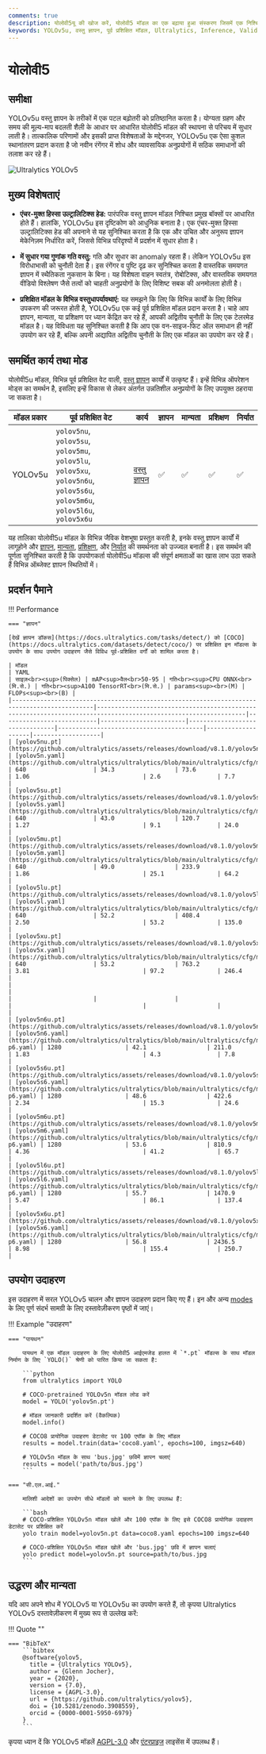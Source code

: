 ```yaml
---
comments: true
description: योलोवी5यू की खोज करें, योलोवी5 मॉडल का एक बढ़ाया हुआ संस्करण जिसमें एक निश्चित रफ़्तार के बदलाव और विभिन्न वस्तु ज्ञापन कार्यों के लिए कई पूर्व प्रशिक्षित मॉडल शामिल हैं।
keywords: YOLOv5u, वस्तु ज्ञापन, पूर्व प्रशिक्षित मॉडल, Ultralytics, Inference, Validation, YOLOv5, YOLOv8, एंचर-मुक्त, वस्तुनिपाति रहित, वास्तविक समय अनुप्रयोग, मशीन लर्निंग
---
```


# योलोवी5

## समीक्षा

YOLOv5u वस्तु ज्ञापन के तरीकों में एक पटल बढ़ोतरी को प्रतिष्ठानित करता है। योग्यता ग्रहण और समय की मूल्य-माप बदलती शैली के आधार पर आधारित योलोवी5 मॉडल की स्थापना से परिचय में सुधार लाती है। तात्कालिक परिणामों और इसकी प्राप्त विशेषताओं के मद्देनजर, YOLOv5u एक ऐसा कुशल स्थानांतरण प्रदान करता है जो नवीन रंगेंगर में शोध और व्यावसायिक अनुप्रयोगों में सठिक समाधानों की तलाश कर रहे हैं।

![Ultralytics YOLOv5](https://raw.githubusercontent.com/ultralytics/assets/main/yolov5/v70/splash.png)

## मुख्य विशेषताएं

- **एंचर-मुक्त हिस्सा उल्ट्रालिटिक्स हेड:** पारंपरिक वस्तु ज्ञापन मॉडल निश्चित प्रमुख बॉक्सों पर आधारित होते हैं। हालांकि, YOLOv5u इस दृष्टिकोण को आधुनिक बनाता है। एक एंचर-मुक्त हिस्सा उल्ट्रालिटिक्स हेड की अपनाने से यह सुनिश्चित करता है कि एक और उचित और अनुरूप ज्ञापन मेकेनिज़म निर्धारित करें, जिससे विभिन्न परिदृश्यों में प्रदर्शन में सुधार होता है।

- **में सुधार गया गुणांक गति वस्तु:** गति और सुधार का anomaly रहता हैं। लेकिन YOLOv5u इस विरोधाभासी को चुनौती देता है। इस रंगेंगर व पुष्टि दृढ़ कर सुनिश्चित करता है वास्तविक समयगत ज्ञापन में स्थैतिकता नुकसान के बिना। यह विशेषता वाहन स्वतंत्र, रोबोटिक्स, और वास्तविक समयगत वीडियो विश्लेषण जैसे तत्वों को चाहती अनुप्रयोगों के लिए विशिष्ट सबक की अनमोलता होती है।

- **प्रशिक्षित मॉडल के विभिन्न वस्तुधापर्यावथाएं:** यह समझने कि लिए कि विभिन्न कार्यों के लिए विभिन्न उपकरण की जरूरत होती है, YOLOv5u एक कई पूर्व प्रशिक्षित मॉडल प्रदान करता है। चाहे आप ज्ञापन, मान्यता, या प्रशिक्षण पर ध्यान केंद्रित कर रहे हैं, आपकी अद्वितीय चुनौती के लिए एक टेलरमेड मॉडल है। यह विविधता यह सुनिश्चित करती है कि आप एक वन-साइज-फिट ऑल समाधान ही नहीं उपयोग कर रहे हैं, बल्कि अपनी अद्यापित अद्वितीय चुनौती के लिए एक मॉडल का उपयोग कर रहे हैं।

## समर्थित कार्य तथा मोड

योलोवी5u मॉडल, विभिन्न पूर्व प्रशिक्षित वेट वाली, [वस्तु ज्ञापन](../tasks/detect.md) कार्यों में उत्कृष्ट हैं। इन्हें विभिन्न ऑपरेशन मोड्स का समर्थन है, इसलिए इन्हें विकास से लेकर अंतर्गत उन्नतिशील अनुप्रयोगों के लिए उपयुक्त ठहराया जा सकता है।

| मॉडल प्रकार | पूर्व प्रशिक्षित वेट                                                                                                        | कार्य                              | ज्ञापन | मान्यता | प्रशिक्षण | निर्यात |
| ----------- | --------------------------------------------------------------------------------------------------------------------------- | ---------------------------------- | ------ | ------- | --------- | ------- |
| YOLOv5u     | `yolov5nu`, `yolov5su`, `yolov5mu`, `yolov5lu`, `yolov5xu`, `yolov5n6u`, `yolov5s6u`, `yolov5m6u`, `yolov5l6u`, `yolov5x6u` | [वस्तु ज्ञापन](../tasks/detect.md) | ✅     | ✅      | ✅        | ✅      |

यह तालिका योलोवी5u मॉडल के विभिन्न जैविक वेशभूषा प्रस्तुत करती है, इनके वस्तु ज्ञापन कार्यों में लागूहोने और [ज्ञापन](../modes/predict.md), [मान्यता](../modes/val.md), [प्रशिक्षण](../modes/train.md), और [निर्यात](../modes/export.md) की समर्थनता को उज्ज्वल बनाती है। इस समर्थन की पूर्णता सुनिश्चित करती है कि उपयोगकर्ता योलोवी5u मॉडल्स की संपूर्ण क्षमताओं का खास लाभ उठा सकते हैं विभिन्न ऑब्जेक्ट ज्ञापन स्थितियों में।

## प्रदर्शन पैमाने

!!! Performance

    === "ज्ञापन"

    [देखें ज्ञापन डॉकस](https://docs.ultralytics.com/tasks/detect/) को [COCO](https://docs.ultralytics.com/datasets/detect/coco/) पर प्रशिक्षित इन मॉडल्स के उपयोग के साथ उपयोग उदाहरण जैसे विविध पूर्व-प्रशिक्षित वर्गों को शामिल करता है।

    | मॉडल                                                                                       | YAML                                                                                                           | साइज़<br><sup>(पिक्सेल) | mAP<sup>वैल<br>50-95 | गति<br><sup>CPU ONNX<br>(मि.से.) | गति<br><sup>A100 TensorRT<br>(मि.से.) | params<sup><br>(M) | FLOPs<sup><br>(B) |
    |---------------------------------------------------------------------------------------------|----------------------------------------------------------------------------------------------------------------|---------------------------|------------------------|--------------------------------|-----------------------------------------|--------------------|-------------------|
    | [yolov5nu.pt](https://github.com/ultralytics/assets/releases/download/v8.1.0/yolov5nu.pt)   | [yolov5n.yaml](https://github.com/ultralytics/ultralytics/blob/main/ultralytics/cfg/models/v5/yolov5.yaml)     | 640                   | 34.3                 | 73.6                           | 1.06                                | 2.6                | 7.7               |
    | [yolov5su.pt](https://github.com/ultralytics/assets/releases/download/v8.1.0/yolov5su.pt)   | [yolov5s.yaml](https://github.com/ultralytics/ultralytics/blob/main/ultralytics/cfg/models/v5/yolov5.yaml)     | 640                   | 43.0                 | 120.7                          | 1.27                                | 9.1                | 24.0              |
    | [yolov5mu.pt](https://github.com/ultralytics/assets/releases/download/v8.1.0/yolov5mu.pt)   | [yolov5m.yaml](https://github.com/ultralytics/ultralytics/blob/main/ultralytics/cfg/models/v5/yolov5.yaml)     | 640                   | 49.0                 | 233.9                          | 1.86                                | 25.1               | 64.2              |
    | [yolov5lu.pt](https://github.com/ultralytics/assets/releases/download/v8.1.0/yolov5lu.pt)   | [yolov5l.yaml](https://github.com/ultralytics/ultralytics/blob/main/ultralytics/cfg/models/v5/yolov5.yaml)     | 640                   | 52.2                 | 408.4                          | 2.50                                | 53.2               | 135.0             |
    | [yolov5xu.pt](https://github.com/ultralytics/assets/releases/download/v8.1.0/yolov5xu.pt)   | [yolov5x.yaml](https://github.com/ultralytics/ultralytics/blob/main/ultralytics/cfg/models/v5/yolov5.yaml)     | 640                   | 53.2                 | 763.2                          | 3.81                                | 97.2               | 246.4             |
    |                                                                                             |                                                                                                                |                       |                      |                                |                                     |                    |                   |
    | [yolov5n6u.pt](https://github.com/ultralytics/assets/releases/download/v8.1.0/yolov5n6u.pt) | [yolov5n6.yaml](https://github.com/ultralytics/ultralytics/blob/main/ultralytics/cfg/models/v5/yolov5-p6.yaml) | 1280                  | 42.1                 | 211.0                          | 1.83                                | 4.3                | 7.8               |
    | [yolov5s6u.pt](https://github.com/ultralytics/assets/releases/download/v8.1.0/yolov5s6u.pt) | [yolov5s6.yaml](https://github.com/ultralytics/ultralytics/blob/main/ultralytics/cfg/models/v5/yolov5-p6.yaml) | 1280                  | 48.6                 | 422.6                          | 2.34                                | 15.3               | 24.6              |
    | [yolov5m6u.pt](https://github.com/ultralytics/assets/releases/download/v8.1.0/yolov5m6u.pt) | [yolov5m6.yaml](https://github.com/ultralytics/ultralytics/blob/main/ultralytics/cfg/models/v5/yolov5-p6.yaml) | 1280                  | 53.6                 | 810.9                          | 4.36                                | 41.2               | 65.7              |
    | [yolov5l6u.pt](https://github.com/ultralytics/assets/releases/download/v8.1.0/yolov5l6u.pt) | [yolov5l6.yaml](https://github.com/ultralytics/ultralytics/blob/main/ultralytics/cfg/models/v5/yolov5-p6.yaml) | 1280                  | 55.7                 | 1470.9                         | 5.47                                | 86.1               | 137.4             |
    | [yolov5x6u.pt](https://github.com/ultralytics/assets/releases/download/v8.1.0/yolov5x6u.pt) | [yolov5x6.yaml](https://github.com/ultralytics/ultralytics/blob/main/ultralytics/cfg/models/v5/yolov5-p6.yaml) | 1280                  | 56.8                 | 2436.5                         | 8.98                                | 155.4              | 250.7             |

## उपयोग उदाहरण

इस उदाहरण में सरल YOLOv5 चालन और ज्ञापन उदाहरण प्रदान किए गए हैं। इन और अन्य [modes](../modes/index.md) के लिए पूर्ण संदर्भ सामग्री के लिए दस्तावेज़ीकरण पृष्ठों में जाएं।

!!! Example "उदाहरण"

    === "पायथन"

        पायथन में एक मॉडल उदाहरण के लिए योलोवी5 आईएमजेड हालत में `*.pt` मॉडल्स के साथ मॉडल निर्माण के लिए `YOLO()` श्रेणी को पारित किया जा सकता है:

        ```python
        from ultralytics import YOLO

        # COCO-pretrained YOLOv5n मॉडल लोड करें
        model = YOLO('yolov5n.pt')

        # मॉडल जानकारी प्रदर्शित करें (वैकल्पिक)
        model.info()

        # COCO8 प्रायोगिक उदाहरण डेटासेट पर 100 एपॉक के लिए मॉडल
        results = model.train(data='coco8.yaml', epochs=100, imgsz=640)

        # YOLOv5n मॉडल के साथ 'bus.jpg' छविमें ज्ञापन चलाएं
        results = model('path/to/bus.jpg')
        ```

    === "सी.एल.आई."

        मालिशी आदेशों का उपयोग सीधे मॉडलों को चलाने के लिए उपलब्ध हैं:

        ```bash
        # COCO-प्रशिक्षित YOLOv5n मॉडल खोलें और 100 एपॉक के लिए इसे COCO8 प्रायोगिक उदाहरण डेटासेट पर प्रशिक्षित करें
        yolo train model=yolov5n.pt data=coco8.yaml epochs=100 imgsz=640

        # COCO-प्रशिक्षित YOLOv5n मॉडल खोलें और 'bus.jpg' छवि में ज्ञापन चलाएं
        yolo predict model=yolov5n.pt source=path/to/bus.jpg
        ```

## उद्धरण और मान्यता

यदि आप अपने शोध में YOLOv5 या YOLOv5u का उपयोग करते हैं, तो कृपया Ultralytics YOLOv5 दस्तावेज़ीकरण में मुख्य रूप से उल्लेख करें:

!!! Quote ""

    === "BibTeX"
        ```bibtex
        @software{yolov5,
          title = {Ultralytics YOLOv5},
          author = {Glenn Jocher},
          year = {2020},
          version = {7.0},
          license = {AGPL-3.0},
          url = {https://github.com/ultralytics/yolov5},
          doi = {10.5281/zenodo.3908559},
          orcid = {0000-0001-5950-6979}
        }
        ```

कृपया ध्यान दें कि YOLOv5 मॉडलें [AGPL-3.0](https://github.com/ultralytics/ultralytics/blob/main/LICENSE) और [एंटरप्राइज](https://ultralytics.com/license) लाइसेंस में उपलब्ध हैं।
